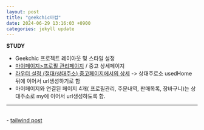 ```yaml
---
layout: post
title: "geekchic마컵"
date: 2024-06-29 13:16:03 +0900
categories: jekyll update
---
```


<b> STUDY </b>

- Geekchic 프로젝트 레이아웃 및 스타일 설정 
- [마이페이지>프로필 관리페이지](https://github.com/GeekChicShop/GeekChic/commit/457598f40ebdcfebcb32a871f9c635c9b93fbf35) / 중고 상세페이지 
- [라우터 설정 (절대/상대주소) 중고페이지에서의 상세](https://github.com/GeekChicShop/GeekChic/commit/db563558af4612d5fa734d3fa4e5dbc09875913e) -> 상대주로소 usedHome 뒤에 이어서 url생성하기로 함
- 마이페이지와 연결된 페이지 4개( 프로필관리, 주문내역, 판매목록, 장바구니)는 상대주소로 my에 이어서 url생성하도록 함.   <br>

---

<br>
- <a href='https://www.notion.so/fun-blog/tailwind-84e1bd810fbc4737b50641cbb28f8ba8' target="_blank" rel="noreferrer noopener">tailwind post</a>
